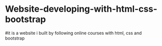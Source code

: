 # Website-developing-with-html-css-bootstrap
#it is a website i built by following online courses with html, css and bootstrap
